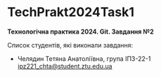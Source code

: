 # TechPrakt2024Task1
**Технологічна практика 2024. Git. Завдання №2**

Список студентів, які виконали завдання:
* Челядин Тетяна Анатоліївна, група ІПЗ-22-1
ipz221_chta@student.ztu.edu.ua

